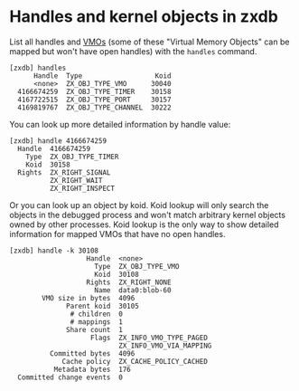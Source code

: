 # Handles and kernel objects in zxdb

List all handles and [VMOs](/docs/reference/kernel_objects/vm_object.md) (some of these "Virtual
Memory Objects" can be mapped but won't have open handles) with the `handles` command.

```
[zxdb] handles
      Handle  Type                  Koid
      <none>  ZX_OBJ_TYPE_VMO      30040
  4166674259  ZX_OBJ_TYPE_TIMER    30158
  4167722515  ZX_OBJ_TYPE_PORT     30157
  4169819767  ZX_OBJ_TYPE_CHANNEL  30222
```

You can look up more detailed information by handle value:

```
[zxdb] handle 4166674259
  Handle  4166674259
    Type  ZX_OBJ_TYPE_TIMER
    Koid  30158
  Rights  ZX_RIGHT_SIGNAL
          ZX_RIGHT_WAIT
          ZX_RIGHT_INSPECT
```

Or you can look up an object by koid. Koid lookup will only search the objects in the debugged
process and won't match arbitrary kernel objects owned by other processes. Koid lookup is the only
way to show detailed information for mapped VMOs that have no open handles.

```
[zxdb] handle -k 30108
                   Handle  <none>
                     Type  ZX_OBJ_TYPE_VMO
                     Koid  30108
                   Rights  ZX_RIGHT_NONE
                     Name  data0:blob-60
        VMO size in bytes  4096
              Parent koid  30105
               # children  0
               # mappings  1
              Share count  1
                    Flags  ZX_INFO_VMO_TYPE_PAGED
                           ZX_INFO_VMO_VIA_MAPPING
          Committed bytes  4096
             Cache policy  ZX_CACHE_POLICY_CACHED
           Metadata bytes  176
  Committed change events  0
```
